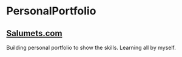# PersonalPortfolio
## [Salumets.com](http://www.salumets.com)
Building personal portfolio to show the skills.
Learning all by myself.